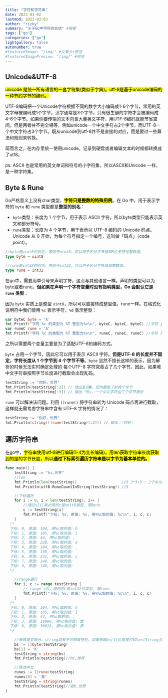 ```yaml
---
title: "字符和字符串"
date: 2023-03-02
lastmod: 2023-03-03
author: "ricky"
summary: "关于Go中字符的总结" #摘要
tags: ["go"]
categories: ["go"]
lightgallery: false
autonumber: true
#featuredImage: "/img/" #文章头+预览
#featuredImagePreview: "/img/" #预览
---
```


## Unicode&UTF-8

<mark>unicode 是统一所有语言的一套字符集(类似于字典)。utf-8是基于unicode编码的一种节约字节的编码。</mark>

UTF-8编码把一个Unicode字符根据不同的数字大小编码成1-6个字节，常用的英文字母被编码成1个字节，汉字通常是3个字节，只有很生僻的字符才会被编码成4-6个字节。如果你要传输的文本包含大量英文字符，用UTF-8编码就能节省空间。但是两者并不完全相等，例如unicode一个中文字符占2个字节，而UTF-8一个中文字符占3个字节。既从unicode到utf-8并不是直接的对应，而是要过一些算法和规则来转换。

简而言之，在内存里统一使用unicode，记录到硬盘或者编辑文本的时候都转换成了utf8。

ps: ASCII 也是常用的英文单词和符号的小字符集，所以ASCII和Unicode 一样，是一种字符集。

## Byte & Rune

Go严格意义上没有char类型，**<mark>字符只是整数的特殊用例<mark>**。在 Go 中，用于表示字符的 `byte` 和 `rune` 类型都是**整型的别名**：

- `byte`类型：长度为 1 个字节，用于表示 ASCII 字符。所以byte类型只能表示英文和部分符号。
- `rune`类型：长度为 4 个字节，用于表示以 UTF-8 编码的 Unicode 码点。Unicode 从 0 开始，为每个符号指定一个编号，这叫做「码点」（code point）。

```go
//byte是uint8的别名，等同于uint8，可以用于区分字节值和8位无符号整数值。
type byte = uint8

//rune是int32的别名，等同于int32，可以用于区分字符值和整数值。
type rune = int32
```

在go中，需要用单引号来声明字符，这点与其他语言一样。声明的类型可以为byte或者rune。**但如果在声明一个字符变量时没有指明类型，Go 会默认它是 `rune` 类型**：

因为 `byte` 实质上是整型 `uint8`，所以可以直接转成整型值，rune一样。在格式化说明符中我们使用 `%c` 表示字符，`%d` 表示整型：

```go
var byteC byte = 'A'
fmt.Printf("字符 %c 的类型为 %T 整型为%v\n", byteC, byteC, byteC) //字符 j 的类型为 uint8 整型为106
var runeC rune = 'A'
fmt.Printf("字符 %c 的类型为 %T 整型为%v\n", runeC, runeC, runeC) //字符 J 的类型为 int32 整型为74
```

之所以需要两个变量主要是为了适配UTF-8的编码方式。

`byte` 占用一个字节，因此它可以用于表示 ASCII 字符。**但是UTF-8 的长度并不固定，字符长度从 1 个字节到 4 个字节不等**。`byte` 显然不擅长这样的表示，因为解析的时候无法实时确定处理的 每个UTF-8 字符究竟占了几个字节。因此，如果堆中文字符串按照字节长度进行截取会出现乱码。

```go
testString := "你好，世界"
fmt.Println(testString[:2]) // 输出乱码�，因为截取了前两个字节
fmt.Println(testString[:3]) // 输出「你」，一个中文字符由三个字节表示
```

 `rune` 可以解决该问题。利用 `[]rune()` 将字符串转为 Unicode 码点再进行截取，这样就无需考虑字符串中含有 UTF-8 字符的情况了：

```go
testString := "你好，世界"
fmt.Println(string([]rune(testString)[:2])) // 输出：「你好」
```

## 遍历字符串

在go中，<mark>字符串使用utf-8进行编码(1-4为变长编码)，用len获取字符串长度获取到的是的字节长度，所以**通过下标索引遍历字符串是以字节为基本单位的。**</mark>

```go
func main() {
	testString := "hi,世界"
	//len
	fmt.Println(len(testString))                    //9 2*3+3 : 2个中文字符加3个英文字符
	fmt.Println(utf8.RuneCountInString(testString)) //5

	//下标遍历
	for i := 0; i < len(testString); i++ {
		//通过s[i]取出来的c是unit8类型, 既byte
		c := testString[i]
		fmt.Printf("下标: %v, 原值: %v, 用%%c取的值: %c\n", i, c, c)
	}
  /*
  下标: 0, 原值: 104, 用%c取的值: h
  下标: 1, 原值: 105, 用%c取的值: i
  下标: 2, 原值: 44, 用%c取的值: ,
  下标: 3, 原值: 228, 用%c取的值: ä
  下标: 4, 原值: 184, 用%c取的值: ¸
  下标: 5, 原值: 150, 用%c取的值: 
  下标: 6, 原值: 231, 用%c取的值: ç
  下标: 7, 原值: 149, 用%c取的值: 
  下标: 8, 原值: 140, 用%c取的值: 
  */

	//range遍历
	for i, c := range testString {
		// range s后，得到的c是int32位类型, 既rune
		fmt.Printf("下标: %v, 原值: %v, 用%%c取的值: %c\n", i, c, c)
	}
  /*
  下标: 0, 原值: 104, 用%c取的值: h
  下标: 1, 原值: 105, 用%c取的值: i
  下标: 2, 原值: 44, 用%c取的值: ,
  下标: 3, 原值: 19990, 用%c取的值: 世
  下标: 6, 原值: 30028, 用%c取的值: 界
  */

	//修改英文部分，string具有不可修改特性，如果修改bs[1]后直接打印testString会发现数据并没有改变。
	bs := []byte(testString)
	bs[1] = 'K'
	testString = string(bs)
	fmt.Println(testString)//hK,世界

	//修改中文
	runes := []rune(testString)
	runes[0] = '我'
	testString = string(runes)
	fmt.Println(testString)//我K,世界
}
```

